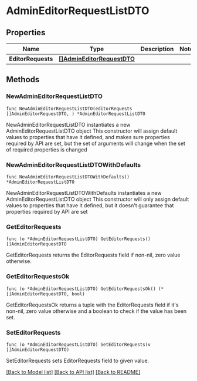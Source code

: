 # AdminEditorRequestListDTO

## Properties

Name | Type | Description | Notes
------------ | ------------- | ------------- | -------------
**EditorRequests** | [**[]AdminEditorRequestDTO**](AdminEditorRequestDTO.md) |  | 

## Methods

### NewAdminEditorRequestListDTO

`func NewAdminEditorRequestListDTO(editorRequests []AdminEditorRequestDTO, ) *AdminEditorRequestListDTO`

NewAdminEditorRequestListDTO instantiates a new AdminEditorRequestListDTO object
This constructor will assign default values to properties that have it defined,
and makes sure properties required by API are set, but the set of arguments
will change when the set of required properties is changed

### NewAdminEditorRequestListDTOWithDefaults

`func NewAdminEditorRequestListDTOWithDefaults() *AdminEditorRequestListDTO`

NewAdminEditorRequestListDTOWithDefaults instantiates a new AdminEditorRequestListDTO object
This constructor will only assign default values to properties that have it defined,
but it doesn't guarantee that properties required by API are set

### GetEditorRequests

`func (o *AdminEditorRequestListDTO) GetEditorRequests() []AdminEditorRequestDTO`

GetEditorRequests returns the EditorRequests field if non-nil, zero value otherwise.

### GetEditorRequestsOk

`func (o *AdminEditorRequestListDTO) GetEditorRequestsOk() (*[]AdminEditorRequestDTO, bool)`

GetEditorRequestsOk returns a tuple with the EditorRequests field if it's non-nil, zero value otherwise
and a boolean to check if the value has been set.

### SetEditorRequests

`func (o *AdminEditorRequestListDTO) SetEditorRequests(v []AdminEditorRequestDTO)`

SetEditorRequests sets EditorRequests field to given value.



[[Back to Model list]](../README.md#documentation-for-models) [[Back to API list]](../README.md#documentation-for-api-endpoints) [[Back to README]](../README.md)


